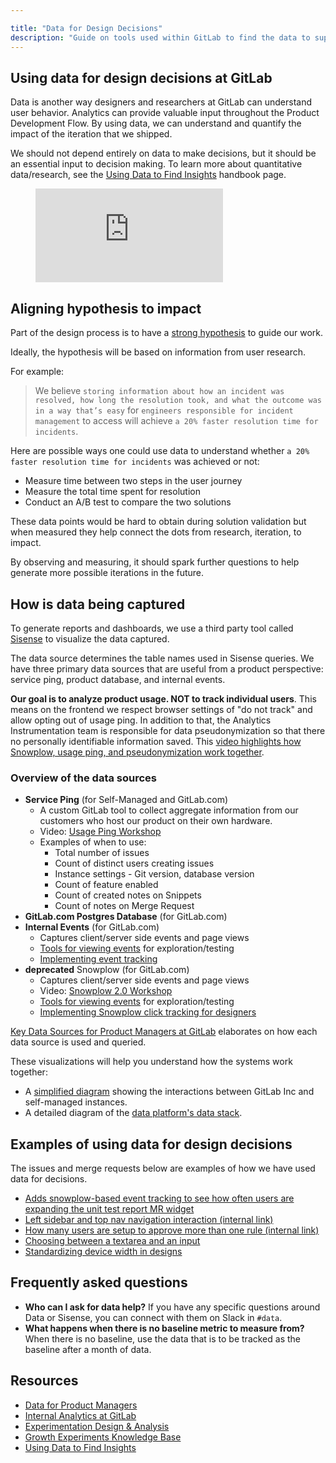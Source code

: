 ```yaml
---

title: "Data for Design Decisions"
description: "Guide on tools used within GitLab to find the data to support design decisions."
---
```


##





## Using data for design decisions at GitLab

Data is another way designers and researchers at GitLab can understand user behavior. Analytics can provide valuable input throughout the Product Development Flow. By using data, we can understand and quantify the impact of the iteration that we shipped.

We should not depend entirely on data to make decisions, but it should be an essential input to decision making. To learn more about quantitative data/research, see the [Using Data to Find Insights](/handbook/product/ux/ux-research/quantitative-data/) handbook page.

<figure class="video_container">
  <iframe src="https://www.youtube.com/embed/J-USG9BKH-g" frameborder="0" allowfullscreen="true"> </iframe>
</figure>

## Aligning hypothesis to impact

Part of the design process is to have a [strong hypothesis](/handbook/product/ux/ux-research/defining-goals-objectives-and-hypotheses/) to guide our work.

Ideally, the hypothesis will be based on information from user research.

For example:

> We believe `storing information about how an incident was resolved, how long the resolution took, and what the outcome was in a way that’s easy` for `engineers responsible for incident management` to access will achieve `a 20% faster resolution time for incidents`.

Here are possible ways one could use data to understand whether `a 20% faster resolution time for incidents` was achieved or not:

- Measure time between two steps in the user journey
- Measure the total time spent for resolution
- Conduct an A/B test to compare the two solutions

These data points would be hard to obtain during solution validation but when measured they help connect the dots from research, iteration, to impact.

By observing and measuring, it should spark further questions to help generate more possible iterations in the future.

## How is data being captured

To generate reports and dashboards, we use a third party tool called [Sisense](https://app.periscopedata.com/app/gitlab/403199/Welcome-Dashboard-%F0%9F%91%8B) to visualize the data captured.

The data source determines the table names used in Sisense queries. We have three primary data sources that are useful from a product perspective: service ping, product database, and internal events.

**Our goal is to analyze product usage. NOT to track individual users**. This means on the frontend we respect browser settings of "do not track" and allow opting out of usage ping. In addition to that, the Analytics Instrumentation team is responsible for data pseudonymization so that there no personally identifiable information saved. This [video highlights how Snowplow, usage ping, and pseudonymization work together](https://www.youtube.com/watch?v=awWhNtwuVNs).

### Overview of the data sources

- **Service Ping** (for Self-Managed and GitLab.com)
    - A custom GitLab tool to collect aggregate information from our customers who host our product on their own hardware.
    - Video: [Usage Ping Workshop](https://www.youtube.com/watch?v=D4eGDbpIY5c)
    - Examples of when to use:
        - Total number of issues
        - Count of distinct users creating issues
        - Instance settings - Git version, database version
        - Count of feature enabled
        - Count of created notes on Snippets
        - Count of notes on Merge Request
- **GitLab.com Postgres Database** (for GitLab.com)
- **Internal Events** (for GitLab.com)
    - Captures client/server side events and page views
    - [Tools for viewing events](https://docs.gitlab.com/ee/development/internal_analytics/internal_event_instrumentation/local_setup_and_debugging.html) for exploration/testing
    - [Implementing event tracking](https://docs.gitlab.com/ee/development/internal_analytics/internal_event_instrumentation/quick_start.html)
- **deprecated** Snowplow (for GitLab.com)
    - Captures client/server side events and page views
    - Video: [Snowplow 2.0 Workshop](https://www.youtube.com/watch?v=CaxhdskjWvg)
    - [Tools for viewing events](https://docs.gitlab.com/13.12/ee/development/snowplow/#developing-and-testing-snowplow) for exploration/testing
    - [Implementing Snowplow click tracking for designers](https://www.youtube.com/watch?v=95wNcGMrpMg&ab_channel=GitLabUnfiltered)

[Key Data Sources for Product Managers at GitLab](https://about.gitlab.com/handbook/business-technology/data-team/programs/data-for-product-managers/#key-data-sources-for-product-managers-at-gitlab) elaborates on how each data source is used and queried.

These visualizations will help you understand how the systems work together:

- A [simplified diagram](https://about.gitlab.com/handbook/product/analytics-instrumentation-guide/#systems-overview) showing the interactions between GitLab Inc and self-managed instances.
- A detailed diagram of the [data platform's data stack](https://about.gitlab.com/handbook/business-technology/data-team/platform/#our-data-stack).

## Examples of using data for design decisions

The issues and merge requests below are examples of how we have used data for decisions.

- [Adds snowplow-based event tracking to see how often users are expanding the unit test report MR widget](https://gitlab.com/gitlab-org/gitlab/-/merge_requests/46048)
- [Left sidebar and top nav navigation interaction (internal link)](https://gitlab.com/gitlab-data/analytics/-/issues/5357#note_596307748)
- [How many users are setup to approve more than one rule (internal link)](https://gitlab.com/gitlab-data/analytics/-/issues/10862)
- [Choosing between a textarea and an input](https://gitlab.com/gitlab-org/gitlab/-/merge_requests/73506#note_722625421)
- [Standardizing device width in designs](https://gitlab.com/gitlab-org/gitlab-design/-/issues/1634)

## Frequently asked questions

- **Who can I ask for data help?** If you have any specific questions around Data or Sisense, you can connect with them on Slack in `#data`.
- **What happens when there is no baseline metric to measure from?** When there is no baseline, use the data that is to be tracked as the baseline after a month of data.

## Resources

- [Data for Product Managers](/handbook/business-technology/data-team/programs/data-for-product-managers/)
- [Internal Analytics at GitLab](https://docs.gitlab.com/ee/development/internal_analytics/)
- [Experimentation Design & Analysis](/handbook/product/product-analysis/experimentation/)
- [Growth Experiments Knowledge Base](https://about.gitlab.com/handbook/marketing/growth/)
- [Using Data to Find Insights](/handbook/product/ux/ux-research/quantitative-data/)
